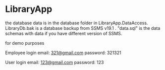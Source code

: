 # LibraryApp

the database data is in the database folder in LibraryApp.DataAccess.
LibraryDb.bak is a database backup from SSMS v19.1 .
"data.sql" is the data schemas with data if you have different version of SSMS.

for demo purposes

Employee login 
email: 321@gmail.com
password: 321321

User login 
email: 123@gmail.com
password: 123
